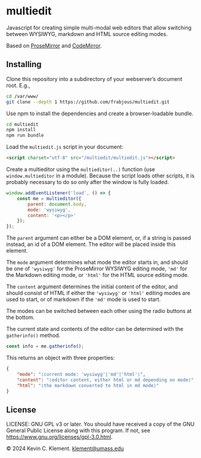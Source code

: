
# multiedit

Javascript for creating simple multi-modal web editors that allow switching between WYSIWYG, markdown and HTML source editing modes.

Based on [ProseMirror](https://prosemirror.net/) and [CodeMirror](https://codemirror.net/).

## Installing

Clone this repository into a subdirectory of your webserver’s document root. E.g.,

```sh
cd /var/www/
git clone --depth 1 https://github.com/frabjous/multiedit.git
```

Use npm to install the dependencies and create a browser-loadable bundle.

```sh
cd multiedit
npm install
npm run bundle
```

Load the `multiedit.js` script in your document:

```html
<script charset="utf-8" src="/multiedit/multiedit.js"></script>
```

Create a multieditor using the `multieditor(..)` function (use `window.multieditor` in a module). Because the script loads other scripts, it is probably necessary to do so only after the window is fully loaded.

```javascript
window.addEventListener('load', () => {
    const me = multieditor({
        parent: document.body,
        mode: 'wysiwyg',
        content: '<p></p>'
    });
});
```
The `parent` argument can either be a DOM element, or, if a string is passed instead, an id of a DOM element. The editor will be placed inside this element.

The `mode` argument determines what mode the editor starts in, and should be one of `'wysiwyg'` for the ProseMirror WYSIWYG editing mode, `'md'` for the Markdown editing mode, or `'html'` for the HTML source editing mode.

The `content` argument determines the initial content of the editor, and should consist of HTML if either the `'wysiwyg'` or `'html'` editing modes are used to start, or of markdown if the `'md'` mode is used to start.

The modes can be switched between each other using the radio buttons at the bottom.

The current state and contents of the editor can be determined with the `gatherinfo()` method.

```javascript
const info = me.gatherinfo();
```

This returns an object with three properties:

```json
{
    "mode": "⟨current mode: 'wysiwyg'|'md'|'html'⟩",
    "content": "⟨editor content, either html or md depending on mode⟩",
    "html": "⟨the markdown converted to html in md mode⟩"
}
```

## License

LICENSE: GNU GPL v3 or later. You should have received a copy of the GNU General
Public License along with this program. If not, see
<https://www.gnu.org/licenses/gpl-3.0.html>.

© 2024 Kevin C. Klement. <klement@umass.edu>
